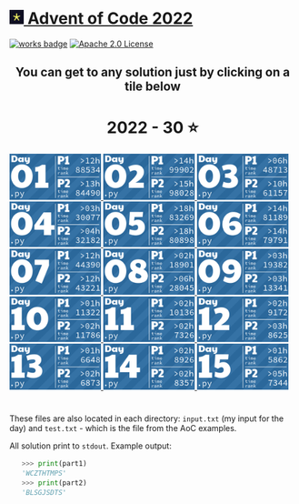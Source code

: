 # <img src="https://github.com/Adrian-Sliacky/adventofcode/blob/master/.img/logo.png" width="25" height="25"/>[ Advent of Code 2022](https://adventofcode.com/2022/)
[![works badge](https://cdn.jsdelivr.net/gh/nikku/works-on-my-machine@v0.2.0/badge.svg)](https://github.com/nikku/works-on-my-machine)
[![Apache 2.0 License](https://img.shields.io/badge/license-Apache%202.0-blue.svg?style=flat)](http://www.apache.org/licenses/LICENSE-2.0.html)

<h2 align="center">
  You can get to any solution just by clicking on a tile below
</h2>
<!-- AOC TILES BEGIN -->
<h1 align="center">
  2022 - 30 ⭐
</h1>
<a href="2022/01/main.py">
  <img src=".img/2022/01.png" width="161px">
</a>
<a href="2022/02/main.py">
  <img src=".img/2022/02.png" width="161px">
</a>
<a href="2022/03/main.py">
  <img src=".img/2022/03.png" width="161px">
</a>
<a href="2022/04/main.py">
  <img src=".img/2022/04.png" width="161px">
</a>
<a href="2022/05/main.py">
  <img src=".img/2022/05.png" width="161px">
</a>
<a href="2022/06/main.py">
  <img src=".img/2022/06.png" width="161px">
</a>
<a href="2022/07/main.py">
  <img src=".img/2022/07.png" width="161px">
</a>
<a href="2022/08/main.py">
  <img src=".img/2022/08.png" width="161px">
</a>
<a href="2022/09/main.py">
  <img src=".img/2022/09.png" width="161px">
</a>
<a href="2022/10/main.py">
  <img src=".img/2022/10.png" width="161px">
</a>
<a href="2022/11/main.py">
  <img src=".img/2022/11.png" width="161px">
</a>
<a href="2022/12/main.py">
  <img src=".img/2022/12.png" width="161px">
</a>
<a href="2022/13/main.py">
  <img src=".img/2022/13.png" width="161px">
</a>
<a href="2022/14/main.py">
  <img src=".img/2022/14.png" width="161px">
</a>
<a href="2022/15/main.py">
  <img src=".img/2022/15.png" width="161px">
</a>
<!-- AOC TILES END -->
<h1 align="center">
</h1>

These files are also located in each directory: `input.txt` (my input for the day) and `test.txt` - which is the file from the AoC examples.

All solution print to `stdout`. Example output:
``` python
   >>> print(part1)
   'WCZTHTMPS'
   >>> print(part2)
   'BLSGJSDTS'
```

